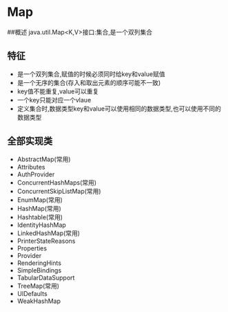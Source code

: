 # Map
##概述
java.util.Map<K,V>接口:集合,是一个双列集合
## 特征
- 是一个双列集合,赋值的时候必须同时给key和value赋值
- 是一个无序的集合(存入和取出元素的顺序可能不一致)
- key值不能重复,value可以重复
- 一个key只能对应一个vlaue
- 定义集合时,数据类型key和value可以使用相同的数据类型,也可以使用不同的数据类型
## 全部实现类
- AbstractMap(常用)
- Attributes
- AuthProvider
- ConcurrentHashMaps(常用)
- ConcurrentSkipListMap(常用)
- EnumMap(常用)
- HashMap(常用)
- Hashtable(常用)
- IdentityHashMap
- LinkedHashMap(常用)
- PrinterStateReasons
- Properties
- Provider
- RenderingHints
- SimpleBindings
- TabularDataSupport
- TreeMap(常用)
- UIDefaults
- WeakHashMap